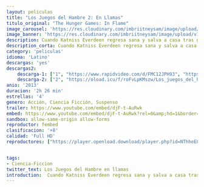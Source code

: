 ```yaml
---
layout: peliculas
title: "Los Juegos del Hambre 2: En Llamas"
titulo_original: "The Hunger Games: In Flame"
image_carousel: 'https://res.cloudinary.com/imbriitneysam/image/upload/v1547673387/juegoshambre-enllamas-poster-min.jpg'
image_banner: 'https://res.cloudinary.com/imbriitneysam/image/upload/v1547673392/enllamas-banner-min.jpg'
description: Cuando Katniss Everdeen regresa sana y salva a casa tras ganar la 74ª edición anual de los Juegos del Hambre, junto a su compañero tributo Peeta Mellark. Ganar significa tener que dejar atrás a su familia y amigos, para emprender una Gira de la Victoria por los diferentes distritos. Por el camino, Katniss se da cuenta de que está comenzando a gestarse una rebelión, pero el Capitolio sigue manteniéndolo todo perfectamente bajo control, mientras el presidente Snow prepara la 75ª edición anual de los Juegos del Hambre (El Vasallaje de los Veinticinco), una competición que podría cambiar Panem para siempre...
description_corta: Cuando Katniss Everdeen regresa sana y salva a casa tras ganar la 74ª edición anual de los Juegos del Hambre, junto a su compañero tributo Peeta Mellark. Ganar significa tener que dejar atrás a su familia y amigos, para emprender una Gira de la Victoria por los diferentes...
category: 'peliculas'
idioma: 'Latino'
descargas: 'yes'
descargas2:
    descarga-1: ["1", "https://www.rapidvideo.com/d/FMC12JPH93", "https://www.google.com/s2/favicons?domain=www.rapidvideo.com","RapidVideo","https://res.cloudinary.com/imbriitneysam/image/upload/v1541473684/mexico.png", "Latino", "Full HD"]
    descarga-2: ["2", "https://oload.icu/f/roFvLpKMszw/Los_juegos_del_hambre_En_llamas_-_The_Hunger_Games_Catching_Fire_%282013%29.MP4.mp4", "https://www.google.com/s2/favicons?domain=openload.co","OpenLoad","https://res.cloudinary.com/imbriitneysam/image/upload/v1541473684/mexico.png", "Latino", "Full HD"]
anio: '2013'
duracion: '2h 26 min'
estrellas: '4'
genero: Acción, Ciencia Ficción, Suspenso
trailer: https://www.youtube.com/embed/djF-t-AuRwk
embed: https://www.youtube.com/embed/djF-t-AuRwk?rel=0&amp;hd=1&border=0&wmode=opaque&enablejsapi=1&modestbranding=1&controls=1&showinfo=1
sandbox: allow-same-origin allow-forms
reproductor: fembed
clasificacion: '+8'
calidad: 'Full HD'
reproductores: ["https://player.openload.download/player.php?id=NThheE8vVlFPWUVQaGo2Y0JxclF0dFdUNzJkalVoMFZ6RWpjL1NSVitudndIRXd0cGFRSXRJc2tYSlg1TjVBRTZoc1R0TzAvSkFCSFViZmdxQjRIT3c9PQ"]


tags:
- Ciencia-Ficcion
twitter_text: Los Juegos del Hambre en llamas
introduction:  Cuando Katniss Everdeen regresa sana y salva a casa tras ganar la 74ª edición anual de los Juegos del Hambre, junto a su compañero tributo Peeta Mellark. Ganar significa tener que dejar atrás a su familia y amigos, para emprender una Gira de la Victoria por los diferentes...
---
```













